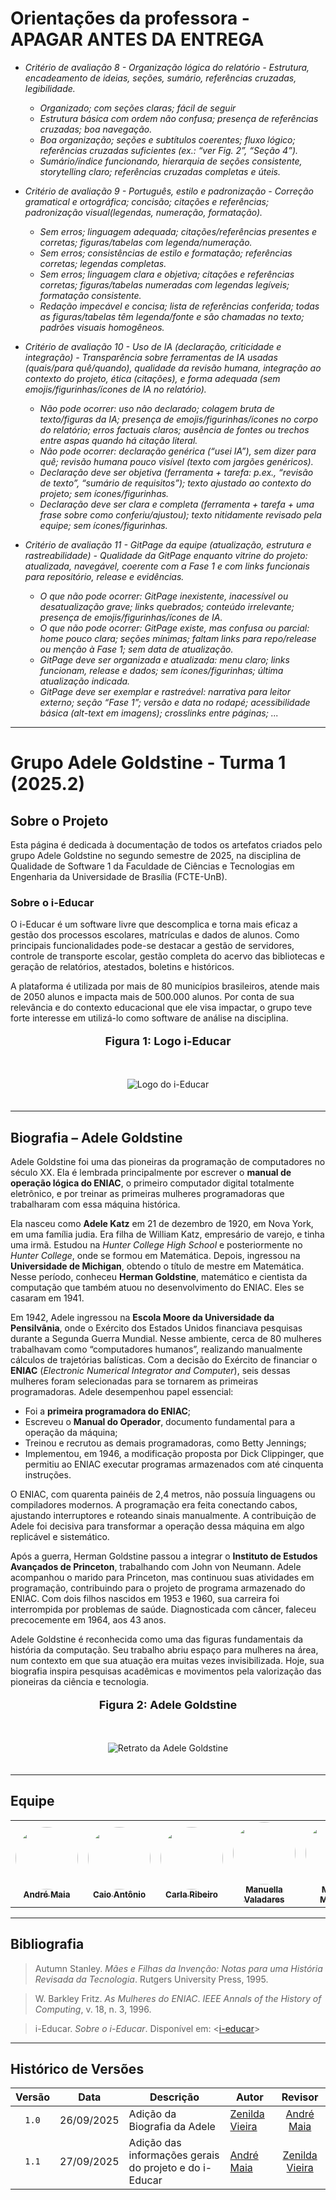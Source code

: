 # Orientações da professora - APAGAR ANTES DA ENTREGA

* *Critério de avaliação 8 - Organização lógica do relatório - Estrutura, encadeamento de ideias, seções, sumário, referências cruzadas, legibilidade.*
  * *Organizado; com seções claras; fácil de seguir*
  * *Estrutura básica com ordem não confusa; presença de referências cruzadas; boa navegação.*
  * *Boa organização; seções e subtítulos coerentes; fluxo lógico; referências cruzadas suficientes (ex.: “ver Fig. 2”, “Seção 4”).*
  * *Sumário/índice funcionando, hierarquia de seções consistente, storytelling claro; referências cruzadas completas e úteis.*

* *Critério de avaliação 9 - Português, estilo e padronização - Correção gramatical e ortográfica; concisão; citações e referências; padronização visual(legendas, numeração, formatação).*
  * *Sem erros; linguagem adequada; citações/referências presentes e corretas; figuras/tabelas com legenda/numeração.*
  * *Sem erros; consistências de estilo e formatação; referências corretas; legendas completas.*
  * *Sem erros; linguagem clara e objetiva; citações e referências corretas; figuras/tabelas numeradas com legendas legíveis; formatação  consistente.*
  * *Redação impecável e concisa; lista de referências conferida; todas as figuras/tabelas têm legenda/fonte e são chamadas no texto; padrões visuais homogêneos.*

* *Critério de avaliação 10 - Uso de IA (declaração, criticidade e integração) - Transparência sobre ferramentas de IA usadas (quais/para quê/quando), qualidade da revisão humana, integração ao contexto do projeto, ética (citações), e forma adequada (sem emojis/figurinhas/ícones de IA no relatório).*
  * *Não pode ocorrer: uso não declarado; colagem bruta de texto/figuras da IA; presença de emojis/figurinhas/ícones no corpo do relatório; erros factuais claros; ausência de fontes ou trechos entre aspas quando há citação literal.*
  * *Não pode ocorrer: declaração genérica (“usei IA”), sem dizer para quê; revisão humana pouco visível (texto com jargões genéricos).*
  * *Declaração deve ser objetiva (ferramenta + tarefa: p.ex., “revisão de texto”, “sumário de requisitos”); texto ajustado ao contexto do projeto; sem ícones/figurinhas.*
  * *Declaração deve ser clara e completa (ferramenta + tarefa + uma frase sobre como conferiu/ajustou); texto nitidamente revisado pela equipe; sem ícones/figurinhas.*

* *Critério de avaliação 11 - GitPage da equipe (atualização, estrutura e rastreabilidade) - Qualidade da GitPage enquanto vitrine do projeto: atualizada, navegável, coerente com a Fase 1 e com links funcionais para repositório, release e evidências.*
  * *O que não pode ocorrer: GitPage inexistente, inacessível ou desatualização grave; links quebrados; conteúdo irrelevante; presença de emojis/figurinhas/ícones de IA.*
  * *O que não pode ocorrer: GitPage existe, mas confusa ou parcial: home pouco clara; seções mínimas; faltam links para repo/release ou menção à Fase 1; sem data de atualização.*
  * *GitPage deve ser organizada e atualizada: menu claro; links funcionam, release e dados; sem ícones/figurinhas; última atualização indicada.*
  * *GitPage deve ser exemplar e rastreável: narrativa para leitor externo; seção “Fase 1”; versão e data no rodapé; acessibilidade básica (alt-text em imagens); crosslinks entre páginas; ...*

---


# Grupo Adele Goldstine - Turma 1 (2025.2)

## Sobre o Projeto

Esta página é dedicada à documentação de todos os artefatos criados pelo grupo Adele Goldstine no segundo semestre de 2025, na disciplina de Qualidade de Software 1 da Faculdade de Ciências e Tecnologias em Engenharia da Universidade de Brasília (FCTE-UnB).

### Sobre o i-Educar

O i-Educar é um software livre que descomplica e torna mais eficaz a gestão dos processos escolares, matrículas e dados de alunos. Como principais funcionalidades pode-se destacar a gestão de servidores, controle de transporte escolar, gestão completa do acervo das bibliotecas e geração de relatórios, atestados, boletins e históricos.

A plataforma é utilizada por mais de 80 municípios brasileiros, atende mais de 2050 alunos e impacta mais de 500.000 alunos. Por conta de sua relevância e do contexto educacional que ele visa impactar, o grupo teve forte interesse em utilizá-lo como software de análise na disciplina.

<div align="center">
  <font size="4"><p style="text-align: center; margin-bottom: 50px;"><b>Figura 1: Logo i-Educar</b></p></font>
</div>

<div
    align="center">
    <img
    src="./assets/i-educar-logo.png"
    alt="Logo do i-Educar"
    style=" max-width: 80%; height: auto; margin-bottom: 20px;"
    >
</div>

---

## Biografia – Adele Goldstine

Adele Goldstine foi uma das pioneiras da programação de computadores no século XX. Ela é lembrada principalmente por escrever o **manual de operação lógica do ENIAC**, o primeiro computador digital totalmente eletrônico, e por treinar as primeiras mulheres programadoras que trabalharam com essa máquina histórica.

Ela nasceu como **Adele Katz** em 21 de dezembro de 1920, em Nova York, em uma família judia. Era filha de William Katz, empresário de varejo, e tinha uma irmã. Estudou na *Hunter College High School* e posteriormente no *Hunter College*, onde se formou em Matemática. Depois, ingressou na **Universidade de Michigan**, obtendo o título de mestre em Matemática. Nesse período, conheceu **Herman Goldstine**, matemático e cientista da computação que também atuou no desenvolvimento do ENIAC. Eles se casaram em 1941.

Em 1942, Adele ingressou na **Escola Moore da Universidade da Pensilvânia**, onde o Exército dos Estados Unidos financiava pesquisas durante a Segunda Guerra Mundial. Nesse ambiente, cerca de 80 mulheres trabalhavam como “computadores humanos”, realizando manualmente cálculos de trajetórias balísticas. Com a decisão do Exército de financiar o **ENIAC** (*Electronic Numerical Integrator and Computer*), seis dessas mulheres foram selecionadas para se tornarem as primeiras programadoras. Adele desempenhou papel essencial:

- Foi a **primeira programadora do ENIAC**;  
- Escreveu o **Manual do Operador**, documento fundamental para a operação da máquina;  
- Treinou e recrutou as demais programadoras, como Betty Jennings;  
- Implementou, em 1946, a modificação proposta por Dick Clippinger,  que permitiu ao ENIAC executar programas armazenados com até cinquenta instruções.  

O ENIAC, com quarenta painéis de 2,4 metros, não possuía linguagens ou compiladores modernos. A programação era feita conectando cabos, ajustando interruptores e roteando sinais manualmente. A contribuição de Adele foi decisiva para transformar a operação dessa máquina em algo replicável e sistemático.

Após a guerra, Herman Goldstine passou a integrar o **Instituto de Estudos Avançados de Princeton**, trabalhando com John von Neumann. Adele acompanhou o marido para Princeton, mas continuou suas atividades em programação, contribuindo para o projeto de programa armazenado do ENIAC. Com dois filhos nascidos em 1953 e 1960, sua carreira foi interrompida por problemas de saúde. Diagnosticada com câncer, faleceu precocemente em 1964, aos 43 anos.

Adele Goldstine é reconhecida como uma das figuras fundamentais da história da computação. Seu trabalho abriu espaço para mulheres na área, num contexto em que sua atuação era muitas vezes invisibilizada. Hoje, sua biografia inspira pesquisas acadêmicas e movimentos pela valorização das pioneiras da ciência e tecnologia.

<div align="center">
  <font size="4"><p style="text-align: center; margin-bottom: 50px;"><b>Figura 2: Adele Goldstine</b></p></font>
</div>

<div
    align="center">
    <img
    src="assets/adele-goldstine-photo.jpg"
    alt="Retrato da Adele Goldstine"
    style=" max-width: 80%; height: auto; margin-bottom: 20px;"
    >
</div>

---

## Equipe

<table>
  <tr>
    <td align="center">
      <a href="http://github.com/andre-maia51">
        <img src="http://github.com/andre-maia51.png" width="100" height="100" style="border-radius: 50%; object-fit: cover;" alt=""/>
        <br /><sub><b>André Maia</b></sub>
      </a>
    </td>
    <td align="center">
      <a href="https://github.com/Caio-Antonio">
        <img src="http://github.com/Caio-Antonio.png" width="100" height="100" style="border-radius: 50%; object-fit: cover;" alt=""/>
        <br /><sub><b>Caio Antônio</b></sub>
      </a>
    </td>
    <td align="center">
      <a href="https://github.com/ccarlaa">
        <img src="http://github.com/ccarlaa.png" width="100" height="100" style="border-radius: 50%; object-fit: cover;" alt=""/>
        <br /><sub><b>Carla Ribeiro</b></sub>
      </a>
    </td>
    <td align="center">
      <a href="https://github.com/manuvaladares">
        <img src="https://github.com/manuvaladares.png" width="100" height="100" style="border-radius: 50%; object-fit: cover;" alt=""/>
        <br /><sub><b>Manuella Valadares</b></sub>
      </a>
    </td>
    <td align="center">
      <a href="https://github.com/devMarcosVM">
        <img src="http://github.com/devMarcosVM.png" width="100" height="100" style="border-radius: 50%; object-fit: cover;" alt=""/>
        <br /><sub><b>Marcos Marinho</b></sub>
      </a>
    </td>
    <td align="center">
      <a href="https://github.com/ZenildaVieira">
        <img src="http://github.com/ZenildaVieira.png" width="100" height="100" style="border-radius: 50%; object-fit: cover;" alt=""/>
        <br /><sub><b>Zenilda Vieira</b></sub>
      </a>
    </td>
  </tr>
</table>

---

## Bibliografia

> Autumn Stanley. *Mães e Filhas da Invenção: Notas para uma História Revisada da Tecnologia*. Rutgers University Press, 1995. 

> W. Barkley Fritz. *As Mulheres do ENIAC*. *IEEE Annals of the History of Computing*, v. 18, n. 3, 1996.

> i-Educar. *Sobre o i-Educar*. Disponível em: <[i-educar](https://ieducar.org/)>

---

## Histórico de Versões

|Versão|Data|Descrição|Autor|Revisor|
|:----:|----|---------|-----|:-------:|
|`1.0`|26/09/2025|Adição da Biografia da Adele|[Zenilda Vieira](https://github.com/ZenildaVieira)|[André Maia](http://github.com/andre-maia51)|
|`1.1`|27/09/2025|Adição das informações gerais do projeto e do i-Educar|[André Maia](http://github.com/andre-maia51)|[Zenilda Vieira](https://github.com/ZenildaVieira)|